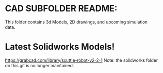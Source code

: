# CAD SUBFOLDER README:
This folder contains 3d Models, 2D drawings, and upcoming simulation data.

# Latest Solidworks Models!
https://grabcad.com/library/scuttle-robot-v2-2-1
Note: the solidworks folder on this git is no longer maintained.
